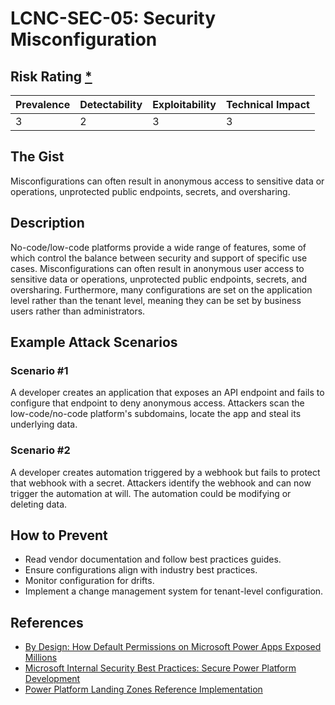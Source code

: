 # LCNC-SEC-05: Security Misconfiguration

## Risk Rating [*](https://owasp.org/www-project-top-ten/2017/Note_About_Risks)

| Prevalence | Detectability | Exploitability | Technical Impact |
| --- | --- | --- | --- |
| 3 | 2 | 3 | 3 |

## The Gist

Misconfigurations can often result in anonymous access to sensitive data or operations, unprotected public endpoints, secrets, and oversharing.

## Description

No-code/low-code platforms provide a wide range of features, some of which control the balance between security and support of specific use cases. 
Misconfigurations can often result in anonymous user access to sensitive data or operations, unprotected public endpoints, secrets, and oversharing.
Furthermore, many configurations are set on the application level rather than the tenant level, meaning they can be set by business users rather than administrators.

## Example Attack Scenarios

### Scenario #1

A developer creates an application that exposes an API endpoint and fails to configure that endpoint to deny anonymous access.
Attackers scan the low-code/no-code platform's subdomains, locate the app and steal its underlying data.

### Scenario #2

A developer creates automation triggered by a webhook but fails to protect that webhook with a secret.
Attackers identify the webhook and can now trigger the automation at will.
The automation could be modifying or deleting data.

## How to Prevent

- Read vendor documentation and follow best practices guides.
- Ensure configurations align with industry best practices.
- Monitor configuration for drifts.
- Implement a change management system for tenant-level configuration.

## References

- [By Design: How Default Permissions on Microsoft Power Apps Exposed Millions](https://www.upguard.com/breaches/power-apps)
- [Microsoft Internal Security Best Practices: Secure Power Platform Development](https://www.youtube.com/watch?v=h9FrOEfc81s)
- [Power Platform Landing Zones Reference Implementation](https://github.com/microsoft/industry/blob/main/foundations/powerPlatform/referenceImplementation/readme.md#power-platform-landing-zones-reference-implementation)